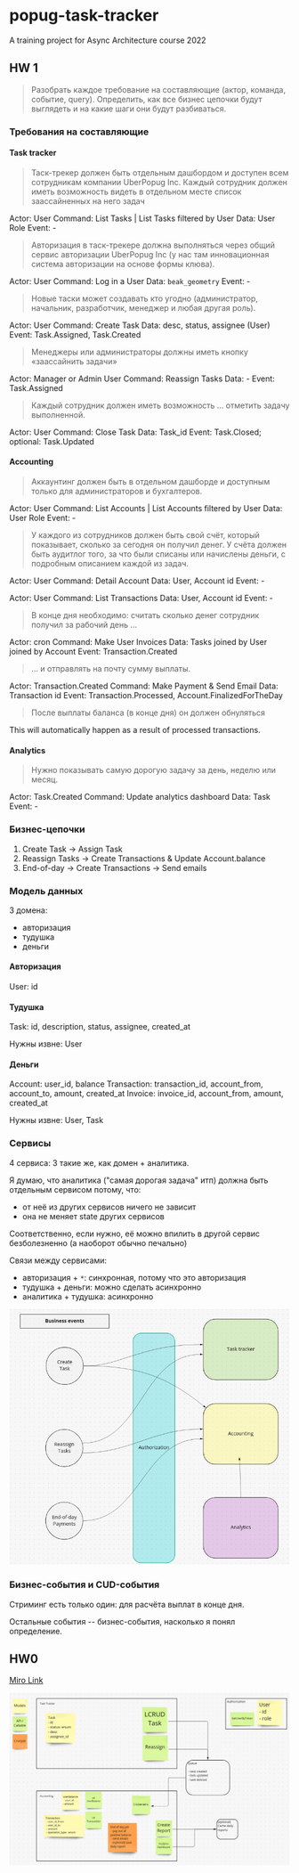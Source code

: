 # popug-task-tracker
A training project for Async Architecture course 2022

## HW 1

> Разобрать каждое требование на составляющие (актор, команда, событие, query). Определить, как все бизнес цепочки будут выглядеть и на какие шаги они будут разбиваться.

### Требования на составляющие

#### Task tracker

> Таск-трекер должен быть отдельным дашбордом и доступен всем сотрудникам компании UberPopug Inc. 
> Каждый сотрудник должен иметь возможность видеть в отдельном месте список заассайненных на него задач

Actor: User
Command: List Tasks | List Tasks filtered by User
Data: User Role
Event: -

> Авторизация в таск-трекере должна выполняться через общий сервис авторизации UberPopug Inc (у нас там инновационная система авторизации на основе формы клюва).

Actor: User
Command: Log in a User 
Data: `beak_geometry`
Event: -

> Новые таски может создавать кто угодно (администратор, начальник, разработчик, менеджер и любая другая роль).

Actor: User
Command: Create Task
Data: desc, status, assignee (User)
Event: Task.Assigned, Task.Created

> Менеджеры или администраторы должны иметь кнопку «заассайнить задачи»

Actor: Manager or Admin User
Command: Reassign Tasks
Data: -
Event: Task.Assigned

> Каждый сотрудник должен иметь возможность ... отметить задачу выполненной.

Actor: User
Command: Close Task
Data: Task_id
Event: Task.Closed; optional: Task.Updated

#### Accounting

> Аккаунтинг должен быть в отдельном дашборде и доступным только для администраторов и бухгалтеров.

Actor: User
Command: List Accounts | List Accounts filtered by User
Data: User Role
Event: -

> У каждого из сотрудников должен быть свой счёт, который показывает, сколько за сегодня он получил денег. У счёта должен быть аудитлог того, за что были списаны или начислены деньги, с подробным описанием каждой из задач.

Actor: User
Command: Detail Account
Data: User, Account id
Event: -

Actor: User
Command: List Transactions
Data: User, Account id
Event: -

> В конце дня необходимо: считать сколько денег сотрудник получил за рабочий день ...

Actor: cron
Command: Make User Invoices
Data: Tasks joined by User joined by Account
Event: Transaction.Created

> ... и отправлять на почту сумму выплаты.

Actor: Transaction.Created
Command: Make Payment & Send Email
Data: Transaction id
Event: Transaction.Processed, Account.FinalizedForTheDay

> После выплаты баланса (в конце дня) он должен обнуляться

This will automatically happen as a result of processed transactions.

#### Analytics

> Нужно показывать самую дорогую задачу за день, неделю или месяц.

Actor: Task.Created
Command: Update analytics dashboard
Data: Task
Event: -


### Бизнес-цепочки

1. Create Task -> Assign Task
2. Reassign Tasks -> Create Transactions & Update Account.balance
3. End-of-day -> Create Transactions -> Send emails

### Модель данных

3 домена:

 - авторизация
 - тудушка
 - деньги

#### Авторизация

User: id

#### Тудушка

Task: id, description, status, assignee, created_at

Нужны извне: User

#### Деньги

Account: user_id, balance
Transaction: transaction_id, account_from, account_to, amount, created_at
Invoice: invoice_id, account_from, amount, created_at

Нужны извне: User, Task

### Сервисы

4 сервиса: 3 такие же, как домен + аналитика.

Я думаю, что аналитика ("самая дорогая задача" итп) должна быть отдельным сервисом потому, что:

 - от неё из других сервисов ничего не зависит
 - она не меняет state других сервисов

Соответственно, если нужно, её можно впилить в другой сервис безболезненно (а наоборот обычно печально)

Связи между сервисами:

 - авторизация + `*`: синхронная, потому что это авторизация
 - тудушка + деньги: можно сделать асинхронно
 - аналитика + тудушка: асинхронно 

<img src="./img/1.png" />

### Бизнес-события и CUD-события

Стриминг есть только один: для расчёта выплат в конце дня.

Остальные события -- бизнес-события, насколько я понял определение.


## HW0

[Miro Link](https://miro.com/app/board/uXjVPTrIHgk=/?share_link_id=879380577449)

<img src="./img/0.png">
